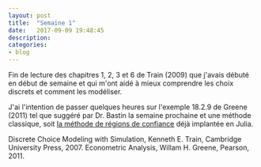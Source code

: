 ```yaml
---
layout: post
title:  "Semaine 1"
date:   2017-09-09 19:48:45
description:
categories:
- blog
---
```


Fin de lecture des chapitres 1, 2, 3 et 6 de Train (2009) que j'avais débuté en début de semaine et qui m'ont aidé à mieux comprendre les choix discrets et comment les modéliser.

J'ai l'intention de passer quelques heures sur l'exemple 18.2.9 de Greene (2011) tel que suggéré par Dr. Bastin la semaine prochaine et une méthode classique, soit [la méthode de régions de confiance](http://www.slashbin.net/nlp/notebooks/BasicTrustRegion.pdf) déjà implantée en Julia.

Discrete Choice Modeling with Simulation, Kenneth E. Train, Cambridge University Press, 2007.
Econometric Analysis, Willam H. Greene, Pearson, 2011.
